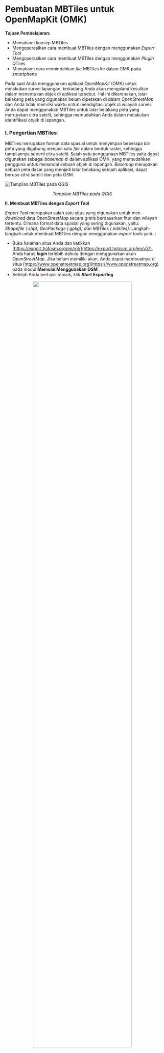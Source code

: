 ﻿# **Pembuatan MBTiles untuk OpenMapKit (OMK)**

**Tujuan Pembelajaran:**

*   Memahami konsep MBTiles
*   Mengoperasikan cara membuat MBTiles dengan menggunakan _Export Tool_
*   Mengoperasikan cara membuat MBTiles dengan menggunakan _Plugin_ QTiles
*   Memahami cara memindahkan _file_ MBTiles ke dalam OMK pada _smartphone_

Pada saat Anda menggunakan aplikasi _OpenMapKit_ (OMK) untuk melakukan survei lapangan, terkadang Anda akan mengalami kesulitan dalam menentukan objek di aplikasi tersebut. Hal ini dikarenakan, latar belakang peta yang digunakan belum dipetakan di dalam _OpenStreetMap_ dan Anda tidak memiliki waktu untuk mendigitasi objek di wilayah survei. Anda dapat menggunakan MBTiles untuk latar belakang peta yang merupakan citra satelit, sehingga memudahkan Anda dalam melakukan identifikasi objek di lapangan.

### **I. Pengertian MBTiles**

MBTiles merupakan format data spasial untuk menyimpan beberapa _tile_ peta yang digabung menjadi satu _file_ dalam bentuk raster, sehingga tampilannya seperti citra satelit. Salah satu penggunaan MBTiles yaitu dapat digunakan sebagai _basemap_ di dalam aplikasi OMK, yang memudahkan pengguna untuk menandai sebuah objek di lapangan. _Basemap_ merupakan sebuah peta dasar yang menjadi latar belakang sebuah aplikasi, dapat berupa citra satelit dan peta OSM.

![Tampilan MBTiles pada QGIS](../images/0801_Tampilan_mbtiles.png "Tampilan MBTiles pada QGIS")
<p align="center"><i>Tampilan MBTiles pada QGIS</i><p align="center">


**II. Membuat MBTiles dengan _Export Tool_**

_Export Tool_ merupakan salah satu situs yang digunakan untuk men-_download_ data _OpenStreetMap_ secara gratis berdasarkan fitur dan wilayah tertentu. Dimana format data spasial yang sering digunakan, yaitu: _Shapefile (.shp), GeoPackage (.gpkg), dan MBTiles (.mbtiles)_. Langkah-langkah untuk membuat MBTiles dengan menggunakan _export tools_ yaitu :

*   Buka halaman situs Anda dan ketikkan [https://export.hotosm.org/en/v3/](https://export.hotosm.org/en/v3/), Anda harus **_login_** terlebih dahulu dengan menggunakan akun _OpenStreetMap_. Jika belum memiliki akun, Anda dapat membuatnya di situs [https://www.openstreetmap.org](https://www.openstreetmap.org) pada modul **Memulai Menggunakan OSM**. 
*   Setelah Anda berhasil masuk, klik **_Start Exporting_**

<p align="center">
  <img width=80% src="../images/0802_interface_exporttool.png">
</p>
<p align="center"><i>Tampilan Export Tool</i><p align="center">


*   Lengkapi kotak dialog di sebelah kiri sebagai deskripsi proyek dan pilih wilayah yang Anda inginkan. Pemilihan wilayah dapat dilakukan dengan beberapa pilihan dengan _tools_ yang berada di panel sebelah kanan. Anda tidak disarankan untuk memilih area yang terlalu besar pada penentuan luasan wilayah pembuatan MBTiles, karena akan terjadi kegagalan saat proses berlangsung. Jika Anda memiliki batas administrasi dalam format *.geojson* dapat menggunakan pilihan _**Import**_. Hal yang perlu diperhatikan _file_ *.geojson* harus terdiri dari satu jenis data atribut. Pada modul ini, fitur yang akan digunakan adalah _Import_. Pilih ***Import*** dan masukkan _file_ *.geojson* yang Anda miliki. Jika Anda tidak memiliki _file .geojson_, maka Anda dapat membuka modul **Menggunakan GeoJSON**. 

![Pengaturan Menu Describe](../images/0803_Pengaturan_Menu_Describe.png "Pengaturan Menu Describe")
<p align="center"><i>Pengaturan Menu Describe</i><p align="center">


*   Langkah selanjutnya, klik **Menu Format → Beri tanda centang pada MBTiles**

<p align="center">
  <img width=70% src="../images/0804_format_mbtiles.png">
</p>
<p align="center"><i>Pemilihan format data spasial</i><p align="center">


*   Selanjutnya klik pada bagian **Menu Data**, Anda harus menyalin alamat URL _tilemap_ dari citra satelit yang akan digunakan sebagai _basemap_. Anda mungkin hanya bisa melihat OpenStreetMap sebagai salah satu opsi untuk membuat MBTiles. Secara pengaturan awal _Export Tools_ hanya menyediakan OpenStreetMap sebagai latar belakang MBTiles Anda. Namun, Anda bisa dengan mudah menambahkan tautan citra satelit lain. Untuk menambahkan tautan di bawah, pilih salah satu citra satelit yang tersedia, **salin (_copy_)** tautan di bawah dan **letakkan (_paste_)** pada kotak **_MBTiles Source_** yang terdapat di dalam **Menu Data**. 

        Mapbox Satellite = https://tinyurl.com/mbtiles-mapbox
        [http://a.tiles.mapbox.com/v4/openstreetmap.map-inh7ifmo/{z}/{x}/{y}.png?access_token=pk.eyJ1Ijoib3BlbnN0cmVldG1hcCIsImEiOiJncjlmd0t3In0.DmZsIeOW-3x-C5eX-wAqTw](http://a.tiles.mapbox.com/v4/openstreetmap.map-inh7ifmo/{z}/{x}/{y}.png?access_token=pk.eyJ1Ijoib3BlbnN0cmVldG1hcCIsImEiOiJncjlmd0t3In0.DmZsIeOW-3x-C5eX-wAqTw)


        Digital Globe = https://tinyurl.com/mbtiles-DG
	    [https://a.tiles.mapbox.com/v4/digitalglobe.316c9a2e/{z}/{x}/{y}.png?access_token=pk.eyJ1IjoiZGlnaXRhbGdsb2JlIiwiYSI6ImNqZGFrZ2c2dzFlMWgyd2x0ZHdmMDB6NzYifQ.9Pl3XOO82ArX94fHV289Pg](https://a.tiles.mapbox.com/v4/digitalglobe.316c9a2e/{z}/{x}/{y}.png?access_token=pk.eyJ1IjoiZGlnaXRhbGdsb2JlIiwiYSI6ImNqZGFrZ2c2dzFlMWgyd2x0ZHdmMDB6NzYifQ.9Pl3XOO82ArX94fHV289Pg)

*   Setelah Anda salin, Anda dapat menggeser ke kiri dan memilih tautan yang baru saja dimasukkan.  

<p align="center">
  <img width=70% src="../images/0805_tautan.png">
</p>
<p align="center"><i>Pengaturan Sumber Tautan Citra Satelit</i><p align="center">


*   Lakukan pengaturan **_Zoom Range_** yang digunakan untuk memilih batas level untuk memperbesar dan memperkecil tampilan MBTiles. Sebagai catatan, jika jarak antar _zoom range_ semakin jauh maka ukuran file akan semakin besar.

<p align="center">
  <img width=70% src="../images/0806_zoomrange.png">
</p>
<p align="center"><i>Pengaturan Zoom Level</i><p align="center">

<p align="center">
  <img src="../images/0807_resolusi_image.png">
</p>
<p align="center"><i>Kiri (zoom level 10) dan kanan (zoom level 18)</i><p align="center">


*   Langkah terakhir pilih menu **_Summary_**, pada bagian ini akan ditampilkan ringkasan dari proyek yang telah Anda lakukan. Jika proyek Anda ingin terlihat oleh pengguna lainnya dapat memilih **_Publish this Export_**. Kemudian klik **_Create Export_** untuk memproses pembuatan MBTiles. 

<p align="center">
  <img width=70% src="../images/0808_tahap_akhir.png">
</p>
<p align="center"><i>Menu summary</i><p align="center">

*   Dalam proses pembuatan MBTiles dibutuhkan beberapa menit tergantung dengan jaringan internet, luasan wilayah, dan _zoom range_ yang telah diatur sebelumnya. Anda tidak perlu menunggu, karena _export tool_ akan memberikan pemberitahuan melalui email saat proses telah selesai. Anda juga dapat melihat proyek lain yang telah dibuat pada **_Menu Exports_**.

![Tampilan Menu Exports](../images/0809_menuexport.png "Tampilan Menu Exports")
<p align="center"><i>Tampilan Menu Exports</i><p align="center">

*   Setelah proses selesai, status proyek Anda berubah menjadi **_COMPLETED_**. Klik nama _file_ yang ditandai dengan warna biru untuk men-_download_ _file_ mbtiles.

<p align="center">
  <img width=80% src="../images/0810_downloadmbtiles.png">
</p>
<p align="center"><i>Download File MBTiles</i><p align="center">

*   MBTiles dapat dibuka dengan menggunakan _software_ pemetaan seperti QGIS, sehingga menjadi tampilan citra satelit dalam bentuk _offline_. Hal ini dapat digunakan untuk memeriksa _file_ mbtiles sebelum dimasukkan ke dalam aplikasi OMK, caranya buka **QGIS _→ Add Raster Layer_**

![Tampilan MBTiles di dalam QGIS](../images/0811_tampilan_mbtiles_qgis.png "Tampilan MBTiles di dalam QGIS")
<p align="center"><i>Tampilan MBTiles di dalam QGIS</i><p align="center">


### **III. Membuat MBTiles dengan menggunakan _Plugin_ QTiles**

_Plugin_ QTiles merupakan _plugin_ yang dapat digunakan untuk menghasilkan _tile_ raster dari proyek QGIS. Plugin ini dapat menyimpan pengaturan perbesaran tampilan _tile_ raster dari layanan _tile_ seperti _(Slippy map_, TMS). Anda dapat menggunakan _plugin_ QuickMapServices pada modul sebelumnya **Pembuatan Peta Survei dengan QGIS**, untuk menampilkan layanan _tile_ raster. Kelebihan lainnya dengan menggunakan _plugin_ ini, Anda dapat menampilkan layer jalan dan batas administrasi pada proyek QGIS, sehingga pada tampilan _basemap_ OMK akan membantu _data entry_ dalam pengenalan survei lapangan. Langkah - langkah yang dilakukan untuk membuat mbtiles dengan _plugin_ QTiles, sebagai berikut:

**a. Instal _Plugin_ QTiles**
*   Buka QGIS dan_ install plugin_ dengan klik **_Menu Plugin → Manage and Install Plugin. _**Tuliskan pada kotak pencarian (**_Search_**) “qtiles” maka akan tampil di bawah ini, berikan tanda centang dan klik **_Install Plugin_**. Jika _download plugin_ tidak berhasil, maka Anda dapat memeriksa jaringan internet. 

<p align="center">
  <img width=80% src="../images/0812_qtiles.png">
</p>
<p align="center"><i>Instal Plugin QTiles</i><p align="center">

*   QTiles akan muncul pada **_Menu Plugin → QTiles → QTiles_**

<p align="center">
  <img width=50% src="../images/0813_pluginqtiles.png">
</p>
<p align="center"><i>Plugin QTiles</i><p align="center">


**b. Persiapan Data _Layer_**

*   Tambahkan data layer administrasi dan jaringan jalan yang dihasilkan dari pemetaan survei lapang. Klik **_Add Vector Layer_**  →  arahkan ke direktori penyimpanan file **_→ Open → Open_**. Data _layer_ akan tampil pada peta kanvas dan panel _layer_. 

<p align="center">
  <img src="../images/0814_menambahkanlayer.png">
</p>
<p align="center"><i>Menambahkan layer</i><p align="center">

 
*   Lakukan simbologi dan pemberian label pada _layer_ tersebut agar memudahkan _data entry_ dalam pengenalan survei lapangan.

<p align="center">
  <img src="../images/0815_Simbologidanpemberianlabel.png">
</p>
<p align="center"><i>Simbologi dan pemberian label</i><p align="center">


*   Sekarang Anda dapat menambahkan data _layer_ yang berbentuk _tilemap_ untuk menampilkan citra satelit pada peta kanvas QGIS, dengan cara klik **_Menu Web → QuickMapServices → Search QMS_**

<p align="center">
  <img width=80% src="../images/0816_QMS.png">
</p>
<p align="center"><i>Plugin QuickMapServices</i><p align="center">


*   Pada kotak pencarian **_Search QMS_** ketikkan **DigitalGlobe Premium Imagery**, kemudian klik **_Add_**

<p align="center">
  <img width=50% src="../images/0817_basemap.png">
</p>
<p align="center"><i>Pemilihan basemap</i><p align="center">


*   Basemap citra satelit akan muncul pada daftar _layer_ dan _map canvas_ 

![Tampilan citra satelit DigitalGlobe Imagery](../images/0818_tampilangab.png "Tampilan citra satelit DigitalGlobe Imagery")
<p align="center"><i>Tampilan citra satelit DigitalGlobe Imagery</i><p align="center">


**c. Penggunaan _Plugin_ QTiles**

*   Anda dapat mengatur tampilan data _layer_, misalnya disesuaikan dengan tampilan batas administrasi, agar mempercepat proses pembuatan mbtiles

![Pengaturan Tampilan Batas Administrasi](../images/0819_tampilanbatas.png "Pengaturan Tampilan Batas Administrasi")
<p align="center"><i>Pengaturan Tampilan Batas Administrasi</i><p align="center">

   
*   Untuk menampilkan _plugin_ QTiles, klik **_Menu Plugin → QTiles → QTiles_**.  Kemudian akan tampil kotak dialog QTiles, klik **_Browse_** pada **_Directory_** dan buatlah folder baru dan nama _file_ pada laptop/komputer Anda. Pada jenis _file_ ganti dengan **_mbtiles_** dan simpan. 

<p align="center">
  <img width=60% src="../images/0820_savefile.png">
</p>
<p align="center"><i>Pengaturan penyimpanan file pada QTiles</i><p align="center">


*   Anda dapat mengatur perbesaran pada _basemap digital globe_ dengan pengaturan yang terletak di bawah kotak dialog QTiles. Lakukan pengaturan pada **_minimum zoom_** dan **_maximum zoom_**, sebaiknya jarak antara keduanya tidak terlalu jauh, untuk mempercepat proses pembuatan mbtiles. Klik **_Run_** untuk memulai proses pembuatan mbtiles, proses ini akan memerlukan jaringan internet.

<p align="center">
  <img width=70% src="../images/0821_pengaturanqtiles.png">
</p>
<p align="center"><i>Pengaturan pada QTiles</i><p align="center">


*   Jika proses sudah 100%, maka Anda dapat klik _Close_. Untuk memeriksa _file_ mbtiles tersebut, Anda dapat memasukkan _file_ tersebut ke dalam QGIS dengan menggunakan ***Add Raster Layer***
→ arahkan ke direktori penyimpanan → _Open_. 

<p align="center">
  <img width=70% src="../images/0822_searchmbtiles.png">
</p>
<p align="center"><i>Pencarian file mbtiles</i><p align="center">

*   Tampilan mbtiles tersebut akan muncul pada peta kanvas QGIS, seperti gambar di bawah ini

![Tampilan hasil mbtiles](../images/0823_tampilanhasilmbtiles.png "Tampilan hasil mbtiles")
<p align="center"><i>Tampilan hasil mbtiles</i><p align="center">


### **IV. Memasukkan MBTiles ke dalam OMK**

Pada proses ini, Anda telah memiliki _file_ dalam bentuk format mbtiles yang akan dimasukkan ke dalam aplikasi OMK pada _smartphone android_.

*   Hubungkan perangkat _smartphone_ dengan komputer untuk memindahkan kedua _file_ tersebut ke dalam aplikasi OMK dengan kabel data.
*   Temukan aplikasi OMK di dalam direktori internal _smartphone_, arahkan ke dalam **folder mbtiles**. Folder **mbtiles** digunakan untuk menyalin _file basemap_ dalam format _.mbtiles_ yang dihasilkan dari _export tool_ atau dari _plugin_ QTiles yang terdapat di QGIS.

<p align="center">
  <img width=60% src="../images/0824_foldermbtiles.png">
</p>
<p align="center"><i>Direktori OpenMapKit (OMK)</i><p align="center">
 

<p align="center">
  <img width=70% src="../images/0825_hasildiOMK.png">
</p>
<p align="center"><i>File .mbtiles saat di buka di OMK</i><p align="center">

**RINGKASAN**

Jika Anda telah menyelesaikan bab ini, Anda dapat membuat semua _basemap_ berdasarkan wilayah administrasi yang diperlukan untuk aplikasi OMK yang akan digunakan dalam survei lapangan. Harap mengganti _file .mbtiles_ per hari berdasarkan wilayah survei di dalam _smartphone_ Anda agar tidak memberatkan kinerja _smartphone_. 
